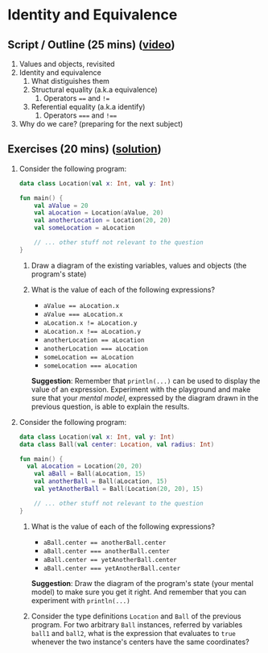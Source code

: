 # Identity and Equivalence 

## Script / Outline (25 mins) ([video](https://www.youtube.com/watch?v=UNWxFE18nXc&list=PL8XxoCaL3dBiJ_djQKKbbI4uN081F7Sgw))
1. Values and objects, revisited
2. Identity and equivalence
   1. What distiguishes them
   2. Structural equality (a.k.a equivalence)
      1. Operators `==` and `!=`
   3. Referential equality (a.k.a identify)
      1. Operators `===` and `!==`
3. Why do we care? (preparing for the next subject)

## Exercises (20 mins) ([solution](./solutions/03-identity-and-equivalence.md))
1. Consider the following program:
    ```kotlin
    data class Location(val x: Int, val y: Int)

    fun main() {
        val aValue = 20
        val aLocation = Location(aValue, 20)
        val anotherLocation = Location(20, 20)
        val someLocation = aLocation

        // ... other stuff not relevant to the question
    }
    ```
   1. Draw a diagram of the existing variables, values and objects (the program's state)
   2. What is the value of each of the following expressions? 
      * `aValue == aLocation.x`
      * `aValue === aLocation.x`
      * `aLocation.x != aLocation.y`
      * `aLocation.x !== aLocation.y`   
      * `anotherLocation == aLocation`
      * `anotherLocation === aLocation`
      * `someLocation == aLocation`
      * `someLocation === aLocation`
      
      **Suggestion**: Remember that `println(...)` can be used to display the value of an expression. Experiment with the playground and make sure that your *mental model*, expressed by the diagram drawn in the previous question, is able to explain the results.
  
2. Consider the following program:    
    ```kotlin
    data class Location(val x: Int, val y: Int)
    data class Ball(val center: Location, val radius: Int)

    fun main() {
      val aLocation = Location(20, 20)
        val aBall = Ball(aLocation, 15)
        val anotherBall = Ball(aLocation, 15)
        val yetAnotherBall = Ball(Location(20, 20), 15)

        // ... other stuff not relevant to the question   
    }
    ```    
    1. What is the value of each of the following expressions?
         * `aBall.center == anotherBall.center`
         * `aBall.center === anotherBall.center`
         * `aBall.center == yetAnotherBall.center`
         * `aBall.center === yetAnotherBall.center`   
      
        **Suggestion**: Draw the diagram of the program's state (your mental model) to make sure you get it right. And remember that you can experiment with `println(...)`    

    2. Consider the type definitions `Location` and `Ball` of the previous program. For two arbitrary `Ball` instances, referred by variables `ball1` and `ball2`, what is the expression that evaluates to `true` whenever the two instance's centers have the same coordinates?
 